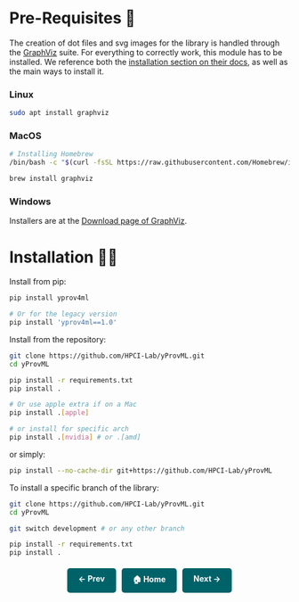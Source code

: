 

# Pre-Requisites 🔧

The creation of dot files and svg images for the library is handled through the [GraphViz](https://graphviz.org/) suite. For everything to correctly work, this module has to be installed. 
We reference both the [installation section on their docs](https://graphviz.org/download/), as well as the main ways to install it. 

### Linux

```bash
sudo apt install graphviz
```

### MacOS

```bash
# Installing Homebrew
/bin/bash -c "$(curl -fsSL https://raw.githubusercontent.com/Homebrew/install/HEAD/install.sh)"

brew install graphviz
```

### Windows

Installers are at the [Download page of GraphViz](https://graphviz.org/download/). 

# Installation 👷‍♂️

Install from pip: 
```bash
pip install yprov4ml

# Or for the legacy version
pip install 'yprov4ml==1.0'
```

Install from the repository:

```bash
git clone https://github.com/HPCI-Lab/yProvML.git
cd yProvML

pip install -r requirements.txt
pip install .

# Or use apple extra if on a Mac
pip install .[apple]

# or install for specific arch
pip install .[nvidia] # or .[amd]
```

or simply:

```bash
pip install --no-cache-dir git+https://github.com/HPCI-Lab/yProvML
```

To install a specific branch of the library: 

```bash
git clone https://github.com/HPCI-Lab/yProvML.git
cd yProvML

git switch development # or any other branch

pip install -r requirements.txt
pip install .
```

<div style="display: flex; justify-content: center; gap: 10px; margin-top: 20px;">
    <a href="." style="text-decoration: none; background-color: #006269; color: white; padding: 10px 20px; border-radius: 5px; font-weight: bold; transition: 0.3s;">← Prev</a>
    <a href="." style="text-decoration: none; background-color: #006269; color: white; padding: 10px 20px; border-radius: 5px; font-weight: bold; transition: 0.3s;">🏠 Home</a>
    <a href="setup.md" style="text-decoration: none; background-color: #006269; color: white; padding: 10px 20px; border-radius: 5px; font-weight: bold; transition: 0.3s;">Next →</a>
</div>